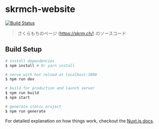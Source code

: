# skrmch-website
[![Build Status](https://travis-ci.org/sakuramochi0/skrmch-website.svg?branch=master)](https://travis-ci.org/sakuramochi0/skrmch-website)

> さくらもちのページ (https://skrm.ch/) のソースコード

## Build Setup

``` bash
# install dependencies
$ npm install # Or yarn install

# serve with hot reload at localhost:3000
$ npm run dev

# build for production and launch server
$ npm run build
$ npm start

# generate static project
$ npm run generate
```

For detailed explanation on how things work, checkout the [Nuxt.js docs](https://github.com/nuxt/nuxt.js).
